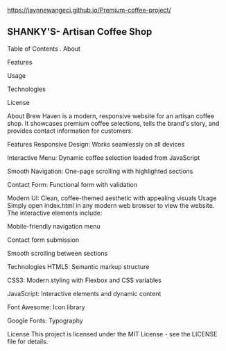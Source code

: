 https://jaynnewangeci.github.io/Premium-coffee-project/

## SHANKY'S- Artisan Coffee Shop

 Table of Contents
. About

Features


Usage

Technologies

License

About
Brew Haven is a modern, responsive website for an artisan coffee shop. It showcases premium coffee selections, tells the brand's story, and provides contact information for customers.

Features
Responsive Design: Works seamlessly on all devices

Interactive Menu: Dynamic coffee selection loaded from JavaScript

Smooth Navigation: One-page scrolling with highlighted sections

Contact Form: Functional form with validation

Modern UI: Clean, coffee-themed aesthetic with appealing visuals
Usage
Simply open index.html in any modern web browser to view the website. The interactive elements include:

Mobile-friendly navigation menu

Contact form submission

Smooth scrolling between sections

Technologies
HTML5: Semantic markup structure

CSS3: Modern styling with Flexbox and CSS variables

JavaScript: Interactive elements and dynamic content

Font Awesome: Icon library

Google Fonts: Typography

License
This project is licensed under the MIT License - see the LICENSE file for details.



